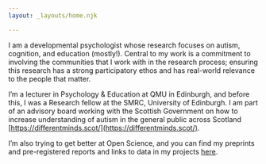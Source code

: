 ```yaml
---
layout: _layouts/home.njk

---
```

I am a developmental psychologist whose research focuses on autism, cognition, and education (mostly!). Central to my work is a commitment to involving the communities that I work with in the research process; ensuring this research has a strong participatory ethos and has real-world relevance to the people that matter.

I’m a lecturer in Psychology & Education at QMU in Edinburgh, and before this, I was a Research fellow at the SMRC, University of Edinburgh. I am part of an advisory board working with the Scottish Government on how to increase understanding of autism in the general public across Scotland [https://differentminds.scot/](https://differentminds.scot/).

I’m also trying to get better at Open Science, and you can find my preprints and pre-registered reports and links to data in my projects [here](https://osf.io/92fjy/).